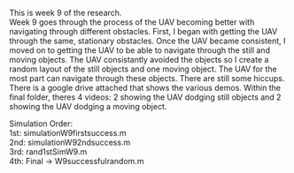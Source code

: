 This is week 9 of the research.  
Week 9 goes through the process of the UAV becoming better with navigating through different obstacles. First, I began with getting the UAV through the same, stationary obstacles. Once the UAV became consistent, I moved on to getting the UAV to be able to navigate through the still and moving objects. The UAV consistantly avoided the objects so I create a random layout of the still objects and one moving object. The UAV for the most part can navigate through these objects. There are still some hiccups.   
There is a google drive attached that shows the various demos. Within the final folder, theres 4 videos: 2 showing the UAV dodging still objects and 2 showing the UAV dodging a moving object.  

Simulation Order:  
1st: simulationW9firstsuccess.m  
2nd: simulationW92ndsuccess.m  
3rd: rand1stSimW9.m  
4th: Final -> W9successfulrandom.m
